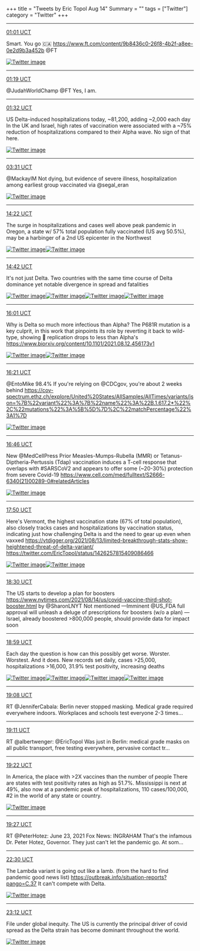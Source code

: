+++
title = "Tweets by Eric Topol Aug 14"
Summary = ""
tags = ["Twitter"]
category = "Twitter"
+++


---

<a href="https://twitter.com/erictopol/status/1426348331953885187" target="_blank" rel="noreferer">01:01 UCT</a>

Smart. You go 🇨🇦
https://www.ft.com/content/9b8436c0-26f8-4b2f-a8ee-0e2d9b3a452b @FT 

<a href="E8toNNXVEAIYobm.jpg"  ><img src="E8toNNXVEAIYobm.jpg" alt="Twitter image" ></img></a>

---

<a href="https://twitter.com/erictopol/status/1426352744978272259" target="_blank" rel="noreferer">01:19 UCT</a>

@JudahWorldChamp @FT Yes, I am.



---

<a href="https://twitter.com/erictopol/status/1426356131690008577" target="_blank" rel="noreferer">01:32 UCT</a>

US Delta-induced hospitalizations today, ~81,200, adding ~2,000 each day
In the UK and Israel, high rates of vaccination were associated with a ~75% reduction of hospitalizations compared to their Alpha wave. No sign of that here. 

<a href="E8tvMQBVoAApKNP.jpg"  ><img src="E8tvMQBVoAApKNP.jpg" alt="Twitter image" ></img></a>

---

<a href="https://twitter.com/erictopol/status/1426386070921367555" target="_blank" rel="noreferer">03:31 UCT</a>

@MackayIM Not dying, but evidence of severe illness, hospitalization among earliest group vaccinated
via @segal_eran 

<a href="E8uKcYAVEAEcZi7.jpg"  ><img src="E8uKcYAVEAEcZi7.jpg" alt="Twitter image" ></img></a>

---

<a href="https://twitter.com/erictopol/status/1426549915581251590" target="_blank" rel="noreferer">14:22 UCT</a>

The surge in hospitalizations and cases well above peak pandemic in Oregon, a state w/ 57% total population fully vaccinated (US avg 50.5%), may be a harbinger of a 2nd US epicenter in the Northwest 

<a href="E8wfJroUcAAJRxc.jpg"  ><img src="E8wfJroUcAAJRxc.jpg" alt="Twitter image" ></img></a><a href="E8wfFXxVoAMboiT.jpg"  ><img src="E8wfFXxVoAMboiT.jpg" alt="Twitter image" ></img></a>

---

<a href="https://twitter.com/erictopol/status/1426554823046885379" target="_blank" rel="noreferer">14:42 UCT</a>

It's not just Delta.
Two countries with the same time course of Delta dominance yet notable divergence in spread and fatalities 

<a href="E8wi1-RVoAYiqZ8.jpg"  ><img src="E8wi1-RVoAYiqZ8.jpg" alt="Twitter image" ></img></a><a href="E8wi3trVgAMIUxf.jpg"  ><img src="E8wi3trVgAMIUxf.jpg" alt="Twitter image" ></img></a><a href="E8wj8ZDVoAEMnlW.jpg"  ><img src="E8wj8ZDVoAEMnlW.jpg" alt="Twitter image" ></img></a><a href="E8wi-zYVkAgY4KS.jpg"  ><img src="E8wi-zYVkAgY4KS.jpg" alt="Twitter image" ></img></a>

---

<a href="https://twitter.com/erictopol/status/1426574639728185348" target="_blank" rel="noreferer">16:01 UCT</a>

Why is Delta so much more infectious than Alpha?
The P681R mutation is a key culprit, in this work that pinpoints its role by reverting it back to wild-type, showing 🦠 replication drops to less than Alpha's
https://www.biorxiv.org/content/10.1101/2021.08.12.456173v1 

<a href="E8w1jtzUYAAfj5L.jpg"  ><img src="E8w1jtzUYAAfj5L.jpg" alt="Twitter image" ></img></a><a href="E8w1lVIUYAEmy6P.jpg"  ><img src="E8w1lVIUYAEmy6P.jpg" alt="Twitter image" ></img></a>

---

<a href="https://twitter.com/erictopol/status/1426579746817679360" target="_blank" rel="noreferer">16:21 UCT</a>

@EntoMike 98.4%
If you're relying on @CDCgov, you're about 2 weeks behind
https://cov-spectrum.ethz.ch/explore/United%20States/AllSamples/AllTimes/variants/json=%7B%22variant%22%3A%7B%22name%22%3A%22B.1.617.2*%22%2C%22mutations%22%3A%5B%5D%7D%2C%22matchPercentage%22%3A1%7D 

<a href="E8w6svJUUAkhcxz.jpg"  ><img src="E8w6svJUUAkhcxz.jpg" alt="Twitter image" ></img></a>

---

<a href="https://twitter.com/erictopol/status/1426586022129717251" target="_blank" rel="noreferer">16:46 UCT</a>

New @MedCellPress 
Prior Measles-Mumps-Rubella (MMR) or Tetanus-Diptheria-Pertussis (Tdap) vaccination induces a T-cell response that overlaps with #SARSCoV2 and appears to offer some (~20-30%) protection from severe Covid-19
https://www.cell.com/med/fulltext/S2666-6340(21)00289-0#relatedArticles 

<a href="E8w_VJTVoAY5OBj.jpg"  ><img src="E8w_VJTVoAY5OBj.jpg" alt="Twitter image" ></img></a>

---

<a href="https://twitter.com/erictopol/status/1426602227003658240" target="_blank" rel="noreferer">17:50 UCT</a>

Here's Vermont, the highest vaccination state (67% of total population), also closely tracks cases and hospitalizations by vaccination status, indicating just how challenging Delta is and the need to gear up even when vaxxed  https://vtdigger.org/2021/08/13/limited-breakthrough-stats-show-heightened-threat-of-delta-variant/  https://twitter.com/EricTopol/status/1426257815409086466

<a href="E8xOt9XUcAAKWQW.jpg"  ><img src="E8xOt9XUcAAKWQW.jpg" alt="Twitter image" ></img></a><a href="E8xOkIJVoAEak6l.jpg"  ><img src="E8xOkIJVoAEak6l.jpg" alt="Twitter image" ></img></a>

---

<a href="https://twitter.com/erictopol/status/1426612311179939841" target="_blank" rel="noreferer">18:30 UCT</a>

The US starts to develop a plan for boosters
https://www.nytimes.com/2021/08/14/us/covid-vaccine-third-shot-booster.html by @SharonLNYT 
Not mentioned
—Imminent @US_FDA full approval will unleash a deluge of prescriptions for boosters (w/o a plan)
—Israel, already boostered &gt;800,000 people, should provide data for impact soon



---

<a href="https://twitter.com/erictopol/status/1426619387771949056" target="_blank" rel="noreferer">18:59 UCT</a>

Each day the question is how can this possibly get worse. Worster. Worstest. And it does.
New records set daily, cases &gt;25,000, hospitalizations &gt;16,000, 31.9% test positivity, increasing deaths 

<a href="E8xdOUoVcAYyJjf.jpg"  ><img src="E8xdOUoVcAYyJjf.jpg" alt="Twitter image" ></img></a><a href="E8xde5DVIAM7cS8.jpg"  ><img src="E8xde5DVIAM7cS8.jpg" alt="Twitter image" ></img></a><a href="E8xdgyfVkAA3Iqx.jpg"  ><img src="E8xdgyfVkAA3Iqx.jpg" alt="Twitter image" ></img></a><a href="E8xeA-kVkAA5u80.jpg"  ><img src="E8xeA-kVkAA5u80.jpg" alt="Twitter image" ></img></a>

---

<a href="https://twitter.com/erictopol/status/1426621766550519808" target="_blank" rel="noreferer">19:08 UCT</a>

RT @JenniferCabala: Berlin never stopped masking. Medical grade required everywhere indoors. Workplaces and schools test everyone 2-3 times…



---

<a href="https://twitter.com/erictopol/status/1426622570346864641" target="_blank" rel="noreferer">19:11 UCT</a>

RT @albertwenger: @EricTopol Was just in Berlin: medical grade masks on all public transport, free testing everywhere, pervasive contact tr…



---

<a href="https://twitter.com/erictopol/status/1426625309105737728" target="_blank" rel="noreferer">19:22 UCT</a>

In America, the place with &gt;2X vaccines than the number of people
There are states with test positivity rates as high as 51.7%. 
Mississippi is next at 49%, also now at a pandemic peak of hospitalizations, 110 cases/100,000, #2 in the world of any state or country. 

<a href="E8xjUYpUYAAjBKB.jpg"  ><img src="E8xjUYpUYAAjBKB.jpg" alt="Twitter image" ></img></a>

---

<a href="https://twitter.com/erictopol/status/1426626583029190657" target="_blank" rel="noreferer">19:27 UCT</a>

RT @PeterHotez: June 23, 2021 Fox News:
INGRAHAM That's the infamous Dr. Peter Hotez, Governor. They just can't let the pandemic go. At som…



---

<a href="https://twitter.com/erictopol/status/1426672618388611075" target="_blank" rel="noreferer">22:30 UCT</a>

The Lambda variant is going out like a lamb.
(from the hard to find pandemic good news list)
https://outbreak.info/situation-reports?pango=C.37
It can't compete with Delta. 

<a href="E8yOxlLVEAMHV_m.jpg"  ><img src="E8yOxlLVEAMHV_m.jpg" alt="Twitter image" ></img></a>

---

<a href="https://twitter.com/erictopol/status/1426683286483464197" target="_blank" rel="noreferer">23:12 UCT</a>

File under global inequity.
The US is currently the principal driver of covid spread as the Delta strain has become dominant throughout the world. 

<a href="E8yYvQTVkAIaWjX.jpg"  ><img src="E8yYvQTVkAIaWjX.jpg" alt="Twitter image" ></img></a>